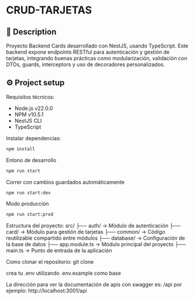 # CRUD-TARJETAS

## 📌 Description

Proyecto Backend Cards desarrollado con NestJS, usando TypeScript. Este backend expone endpoints RESTful para autenticación y gestión de tarjetas, integrando buenas prácticas como modularización, validación con DTOs, guards, interceptors y uso de decoradores personalizados.

## ⚙️ Project setup

Requisitos técnicos:

- Node.js v22.0.0  
- NPM v10.5.1  
- NestJS CLI  
- TypeScript

Instalar dependencias:

```bash
npm install
```

Entono de desarrollo
```bash
npm run start
```

Correr con cambios guardados automáticamente
```bash
npm run start:dev
```

Modo producción
```bash
npm run start:prod
```

Estructura del proyecto:
src/
├── auth/         → Módulo de autenticación
├── card/         → Módulo para gestión de tarjetas
├── common/       → Código reutilizable compartido entre módulos
├── database/     → Configuración de la base de datos
├── app.module.ts → Módulo principal del proyecto
├── main.ts       → Punto de entrada de la aplicación


Como clonar el repositorio:
git clone <url-del-repositorio>

crea tu .env utilizando .env.example como base

La dirección para ver la documentación de apis con swagger es: /api
por ejemplo: http://localhost:3001/api


